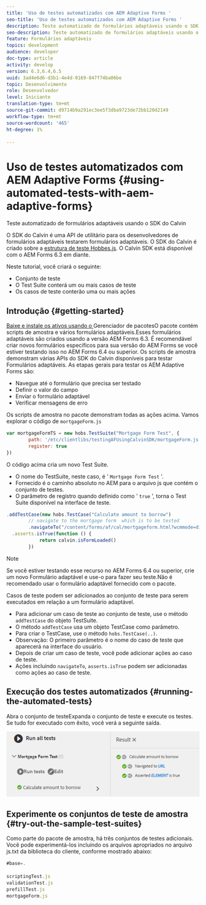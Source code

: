 ```yaml
---
title: 'Uso de testes automatizados com AEM Adaptive Forms '
seo-title: 'Uso de testes automatizados com AEM Adaptive Forms '
description: Teste automatizado de formulários adaptáveis usando o SDK do Calvin
seo-description: Teste automatizado de formulários adaptáveis usando o SDK do Calvin
feature: Formulários adaptáveis
topics: development
audience: developer
doc-type: article
activity: develop
version: 6.3,6.4,6.5
uuid: 3ad4e6d6-d3b1-4e4d-9169-847f74ba06be
topic: Desenvolvimento
role: Desenvolvedor
level: Iniciante
translation-type: tm+mt
source-git-commit: d9714b9a291ec3ee5f3dba9723de72bb120d2149
workflow-type: tm+mt
source-wordcount: '465'
ht-degree: 1%

---
```



# Uso de testes automatizados com AEM Adaptive Forms {#using-automated-tests-with-aem-adaptive-forms}

Teste automatizado de formulários adaptáveis usando o SDK do Calvin

O SDK do Calvin é uma API de utilitário para os desenvolvedores de formulários adaptáveis testarem formulários adaptáveis. O SDK do Calvin é criado sobre a [estrutura de teste Hobbes.js](https://docs.adobe.com/docs/en/aem/6-3/develop/ref/test-api/index.html). O Calvin SDK está disponível com o AEM Forms 6.3 em diante.

Neste tutorial, você criará o seguinte:

* Conjunto de teste
* O Test Suite conterá um ou mais casos de teste
* Os casos de teste conterão uma ou mais ações

## Introdução {#getting-started}

[Baixe e instale os ativos usando o ](assets/testingadaptiveformsusingcalvinsdk1.zip)Gerenciador de pacotesO pacote contém scripts de amostra e vários formulários adaptáveis.Esses formulários adaptáveis são criados usando a versão AEM Forms 6.3. É recomendável criar novos formulários específicos para sua versão do AEM Forms se você estiver testando isso no AEM Forms 6.4 ou superior. Os scripts de amostra demonstram várias APIs do SDK do Calvin disponíveis para testar Formulários adaptáveis. As etapas gerais para testar os AEM Adaptive Forms são:

* Navegue até o formulário que precisa ser testado
* Definir o valor do campo
* Enviar o formulário adaptável
* Verificar mensagens de erro

Os scripts de amostra no pacote demonstram todas as ações acima.
Vamos explorar o código de `mortgageForm.js`

```javascript
var mortgageFormTS = new hobs.TestSuite("Mortgage Form Test", {
        path: '/etc/clientlibs/testingAFUsingCalvinSDK/mortgageForm.js',
        register: true
})
```

O código acima cria um novo Test Suite.

* O nome do TestSuite, neste caso, é &#39; `Mortgage Form Test` &#39;.
* Fornecido é o caminho absoluto no AEM para o arquivo js que contém o conjunto de testes.
* O parâmetro de registro quando definido como &#39; `true` &#39;, torna o Test Suite disponível na interface de teste.

```javascript
.addTestCase(new hobs.TestCase("Calculate amount to borrow")
        // navigate to the mortgage form  which is to be tested
        .navigateTo("/content/forms/af/cal/mortgageform.html?wcmmode=disabled")
  .asserts.isTrue(function () {
            return calvin.isFormLoaded()
        })
```

>[!NOTE]
>
>Se você estiver testando esse recurso no AEM Forms 6.4 ou superior, crie um novo Formulário adaptável e use-o para fazer seu teste.Não é recomendado usar o formulário adaptável fornecido com o pacote.

Casos de teste podem ser adicionados ao conjunto de teste para serem executados em relação a um formulário adaptável.

* Para adicionar um caso de teste ao conjunto de teste, use o método `addTestCase` do objeto TestSuite.
* O método `addTestCase` usa um objeto TestCase como parâmetro.
* Para criar o TestCase, use o método `hobs.TestCase(..)`.
* Observação: O primeiro parâmetro é o nome do caso de teste que aparecerá na interface do usuário.
* Depois de criar um caso de teste, você pode adicionar ações ao caso de teste.
* Ações incluindo `navigateTo`, `asserts.isTrue` podem ser adicionadas como ações ao caso de teste.

## Execução dos testes automatizados {#running-the-automated-tests}

[](http://localhost:4502/libs/granite/testing/hobbes.html)Abra o conjunto de testeExpanda o conjunto de teste e execute os testes. Se tudo for executado com êxito, você verá a seguinte saída.

![calvinsdk](assets/calvinimage.png)

## Experimente os conjuntos de teste de amostra {#try-out-the-sample-test-suites}

Como parte do pacote de amostra, há três conjuntos de testes adicionais. Você pode experimentá-los incluindo os arquivos apropriados no arquivo js.txt da biblioteca do cliente, conforme mostrado abaixo:

```javascript
#base=.

scriptingTest.js
validationTest.js
prefillTest.js
mortgageForm.js
```
